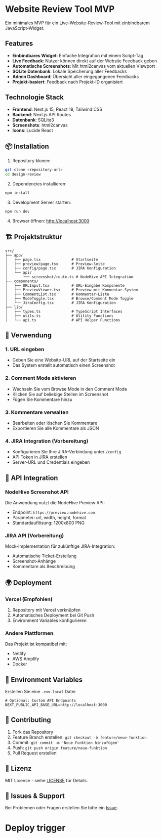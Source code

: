 # Website Review Tool MVP

Ein minimales MVP für ein Live-Website-Review-Tool mit einbindbarem JavaScript-Widget.

## Features

- **Einbindbares Widget**: Einfache Integration mit einem Script-Tag
- **Live Feedback**: Nutzer können direkt auf der Website Feedback geben
- **Automatische Screenshots**: Mit html2canvas vom aktuellen Viewport
- **SQLite Datenbank**: Lokale Speicherung aller Feedbacks
- **Admin Dashboard**: Übersicht aller eingegangenen Feedbacks
- **Projekt-basiert**: Feedback nach Projekt-ID organisiert

## Technologie Stack

- **Frontend**: Next.js 15, React 19, Tailwind CSS
- **Backend**: Next.js API Routes
- **Datenbank**: SQLite3
- **Screenshots**: html2canvas
- **Icons**: Lucide React

## 📦 Installation

1. Repository klonen:
```bash
git clone <repository-url>
cd design-review
```

2. Dependencies installieren:
```bash
npm install
```

3. Development Server starten:
```bash
npm run dev
```

4. Browser öffnen: [http://localhost:3000](http://localhost:3000)

## 🏗️ Projektstruktur

```
src/
├── app/
│   ├── page.tsx              # Startseite
│   ├── preview/page.tsx      # Preview-Seite
│   ├── config/page.tsx       # JIRA Konfiguration
│   └── api/
│       └── screenshot/route.ts # NodeHive API Integration
├── components/
│   ├── URLInput.tsx          # URL-Eingabe Komponente
│   ├── PreviewViewer.tsx     # Preview mit Kommentar-System
│   ├── CommentList.tsx       # Kommentar-Liste
│   ├── ModeToggle.tsx        # Browse/Comment Mode Toggle
│   └── JiraConfig.tsx        # JIRA Konfiguration
├── lib/
│   ├── types.ts              # TypeScript Interfaces
│   ├── utils.ts              # Utility Functions
│   └── api.ts                # API Helper Functions
```

## 🎯 Verwendung

### 1. URL eingeben
- Geben Sie eine Website-URL auf der Startseite ein
- Das System erstellt automatisch einen Screenshot

### 2. Comment Mode aktivieren
- Wechseln Sie vom Browse Mode in den Comment Mode
- Klicken Sie auf beliebige Stellen im Screenshot
- Fügen Sie Kommentare hinzu

### 3. Kommentare verwalten
- Bearbeiten oder löschen Sie Kommentare
- Exportieren Sie alle Kommentare als JSON

### 4. JIRA Integration (Vorbereitung)
- Konfigurieren Sie Ihre JIRA-Verbindung unter `/config`
- API Token in JIRA erstellen
- Server-URL und Credentials eingeben

## 🔧 API Integration

### NodeHive Screenshot API
Die Anwendung nutzt die NodeHive Preview API:
- Endpoint: `https://preview.nodehive.com`
- Parameter: url, width, height, format
- Standardauflösung: 1200x800 PNG

### JIRA API (Vorbereitung)
Mock-Implementation für zukünftige JIRA-Integration:
- Automatische Ticket-Erstellung
- Screenshot-Anhänge
- Kommentare als Beschreibung

## 🌍 Deployment

### Vercel (Empfohlen)
1. Repository mit Vercel verknüpfen
2. Automatisches Deployment bei Git Push
3. Environment Variables konfigurieren

### Andere Plattformen
Das Projekt ist kompatibel mit:
- Netlify
- AWS Amplify
- Docker

## 📝 Environment Variables

Erstellen Sie eine `.env.local` Datei:

```env
# Optional: Custom API Endpoints
NEXT_PUBLIC_API_BASE_URL=http://localhost:3000
```

## 🤝 Contributing

1. Fork das Repository
2. Feature Branch erstellen: `git checkout -b feature/neue-funktion`
3. Commit: `git commit -m 'Neue Funktion hinzufügen'`
4. Push: `git push origin feature/neue-funktion`
5. Pull Request erstellen

## 📄 Lizenz

MIT License - siehe [LICENSE](LICENSE) für Details.

## 🐛 Issues & Support

Bei Problemen oder Fragen erstellen Sie bitte ein [Issue](https://github.com/your-repo/design-review/issues).
# Deploy trigger
